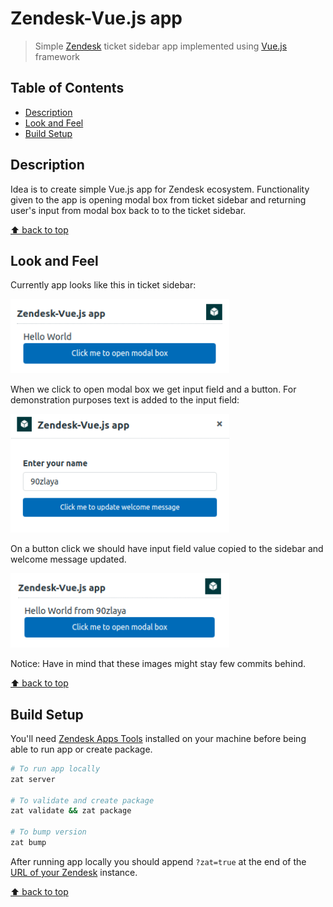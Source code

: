 # Zendesk-Vue.js app
> Simple [Zendesk](https://www.zendesk.com/) ticket sidebar app implemented using [Vue.js](https://vuejs.org/) framework

## Table of Contents

* [Description](#description)
* [Look and Feel](#look-and-feel)
* [Build Setup](#build-setup)

## Description

Idea is to create simple Vue.js app for Zendesk ecosystem. Functionality given to the app is opening modal box from ticket sidebar and returning user's input from modal box back to to the ticket sidebar. 

[⬆ back to top](#table-of-contents)

## Look and Feel

Currently app looks like this in ticket sidebar:

<img src=".extras/screenshots/home-blank.png?clear_cache=2" alt="Home" width="350"/>

When we click to open modal box we get input field and a button. For demonstration purposes text is added to the input field:

<img src=".extras/screenshots/modal-text.png?clear_cache=2" alt="Modal Text" width="350"/>

On a button click we should have input field value copied to the sidebar and welcome message updated.

<img src=".extras/screenshots/home-text.png?clear_cache=2" alt="Home Text" width="350"/>


Notice: Have in mind that these images might stay few commits behind.

[⬆ back to top](#table-of-contents)

## Build Setup

You'll need [Zendesk Apps Tools](https://develop.zendesk.com/hc/en-us/articles/360001075048-Installing-and-using-the-Zendesk-apps-tools) installed on your machine before being able to run app or create package. 

``` bash
# To run app locally
zat server

# To validate and create package
zat validate && zat package

# To bump version
zat bump
```

After running app locally you should append `?zat=true` at the end of the [URL of your Zendesk](https://www.zendesk.com/support/) instance.

[⬆ back to top](#table-of-contents)
